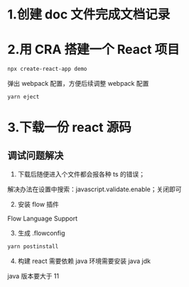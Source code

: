 # 1.创建 doc 文件完成文档记录

# 2.用 CRA 搭建一个 React 项目

```bash
npx create-react-app demo
```

弹出 webpack 配置，方便后续调整 webpack 配置

```bash
yarn eject
```

# 3.下载一份 react 源码

## 调试问题解决

1. 下载后随便进入个文件都会报各种 ts 的错误；

解决办法在设置中搜索：javascript.validate.enable；关闭即可

2. 安装 flow 插件

Flow Language Support

3. 生成 .flowconfig

```bash
yarn postinstall
```

4. 构建 react 需要依赖 java 环境需要安装 java jdk

java 版本要大于 11
